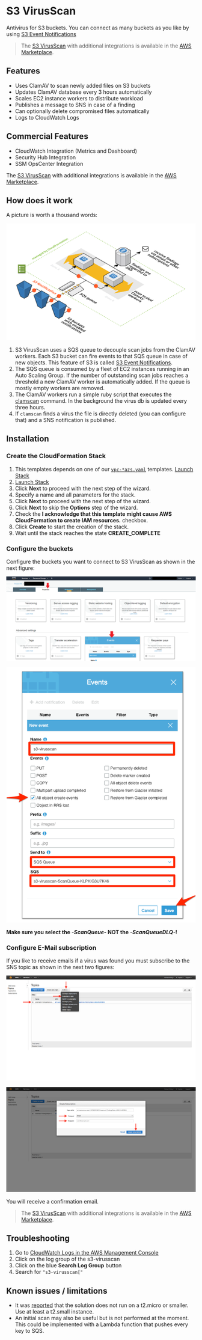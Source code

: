 # S3 VirusScan

Antivirus for S3 buckets. You can connect as many buckets as you like by using [S3 Event Notifications](http://docs.aws.amazon.com/AmazonS3/latest/dev/NotificationHowTo.html)

> The [S3 VirusScan](https://s3-virusscan.widdix.net/) with additional integrations is available in the [AWS Marketplace](https://aws.amazon.com/marketplace/pp/B07XFR781T).

## Features

* Uses ClamAV to scan newly added files on S3 buckets
* Updates ClamAV database every 3 hours automatically
* Scales EC2 instance workers to distribute workload
* Publishes a message to SNS in case of a finding
* Can optionally delete compromised files automatically
* Logs to CloudWatch Logs

## Commercial Features

* CloudWatch Integration (Metrics and Dashboard)
* Security Hub Integration
* SSM OpsCenter Integration

The [S3 VirusScan](https://s3-virusscan.widdix.net/) with additional integrations is available in the [AWS Marketplace](https://aws.amazon.com/marketplace/pp/B07XFR781T).

## How does it work

A picture is worth a thousand words:

![Architecture](./docs/architecture.png?raw=true "Architecture")

1. S3 VirusScan uses a SQS queue to decouple scan jobs from the ClamAV workers. Each S3 bucket can fire events to that SQS queue in case of new objects. This feature of S3 is called [S3 Event Notifications](http://docs.aws.amazon.com/AmazonS3/latest/dev/NotificationHowTo.html).
1. The SQS queue is consumed by a fleet of EC2 instances running in an Auto Scaling Group. If the number of outstanding scan jobs reaches a threshold a new ClamAV worker is automatically added. If the queue is mostly empty workers are removed.
1. The ClamAV workers run a simple ruby script that executes the [clamscan](http://linux.die.net/man/1/clamscan) command. In the background the virus db is updated every three hours.
1. If `clamscan` finds a virus the file is directly deleted (you can configure that) and a SNS notification is published.

## Installation

### Create the CloudFormation Stack
1. This templates depends on one of our [`vpc-*azs.yaml`](https://templates.cloudonaut.io/en/stable/vpc/) templates. [Launch Stack](https://console.aws.amazon.com/cloudformation/home#/stacks/create/review?templateURL=https://s3-eu-west-1.amazonaws.com/widdix-aws-cf-templates-releases-eu-west-1/stable/vpc/vpc-2azs.yaml&stackName=vpc)
1. [Launch Stack](https://console.aws.amazon.com/cloudformation/home#/stacks/create/review?templateURL=https://s3-eu-west-1.amazonaws.com/widdix-aws-s3-virusscan/template.yaml&stackName=s3-virusscan&param_ParentVPCStack=vpc)
1. Click **Next** to proceed with the next step of the wizard.
1. Specify a name and all parameters for the stack.
1. Click **Next** to proceed with the next step of the wizard.
1. Click **Next** to skip the **Options** step of the wizard.
1. Check the **I acknowledge that this template might cause AWS CloudFormation to create IAM resources.** checkbox.
1. Click **Create** to start the creation of the stack.
1. Wait until the stack reaches the state **CREATE_COMPLETE**

### Configure the buckets
Configure the buckets you want to connect to S3 VirusScan as shown in the next figure:

![Configure Event Notifications 1](./docs/configure_event_notifications1.png?raw=true "Configure Event Notifications 1")

![Configure Event Notifications 2](./docs/configure_event_notifications2.png?raw=true "Configure Event Notifications 2")

**Make sure you select the *-ScanQueue-* NOT the *-ScanQueueDLQ-*!**

### Configure E-Mail subscription
If you like to receive emails if a virus was found you must subscribe to the SNS topic as shown in the next two figures:

![Subscribe Topic: Step 1](./docs/subscribe_topic_step1.png?raw=true "Subscribe Topic: Step 1")

![Subscribe Topic: Step 2](./docs/subscribe_topic_step2.png?raw=true "Subscribe Topic: Step 2")

You will receive a confirmation email.

> The [S3 VirusScan](https://s3-virusscan.widdix.net/) with additional integrations is available in the [AWS Marketplace](https://aws.amazon.com/marketplace/pp/B07XFR781T).

## Troubleshooting

1. Go to [CloudWatch Logs in the AWS Management Console](https://console.aws.amazon.com/cloudwatch/home#logs:)
2. Click on the log group of the s3-virusscan
3. Click on the blue **Search Log Group** button
4. Search for `"s3-virusscan["`

## Known issues / limitations

* It was [reported](https://github.com/widdix/aws-s3-virusscan/issues/12) that the solution does not run on a t2.micro or smaller. Use at least a t2.small instance.
* An initial scan may also be useful but is not performed at the moment. This could be implemented with a Lambda function that pushes every key to SQS.
